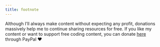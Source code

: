 ```yaml
---
title: footnote
---
```


Although I’ll always make content without expecting any profit, donations massively help me to continue sharing resources for free. 
If you like my content or want to support free coding content, you can donate <a href="https://paypal.me/mustafamasvi" target="_blank">here</a> through PayPal ♥